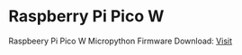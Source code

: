 # Raspberry Pi Pico W


Raspbeery Pi Pico W Micropython Firmware Download: [Visit]([https://www.example.com](https://micropython.org/download/rp2-pico/)) 
